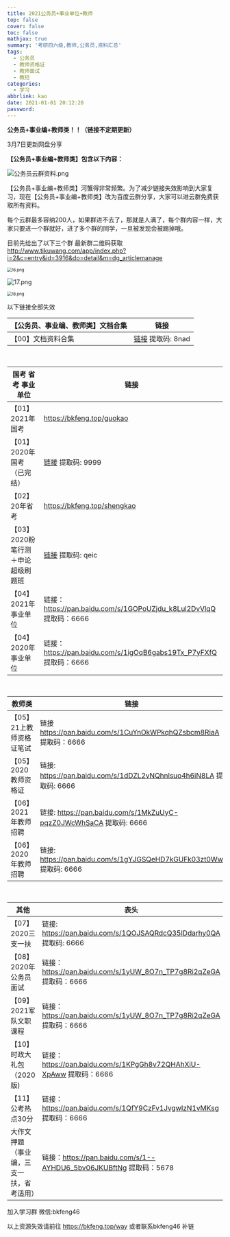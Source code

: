 ```yaml
---
title: 2021公务员+事业单位+教师
top: false
cover: false
toc: false
mathjax: true
summary: '考研四六级,教师,公务员,资料汇总'
tags:
  - 公务员
  - 教师资格证
  - 教师面试
  - 教招
categories:
  - 学习
abbrlink: kao
date: 2021-01-01 20:12:28
password:
---
```


**公务员+事业编+教师类！！（链接不定期更新）**



3月7日更新网盘分享



**【公务员+事业编+教师类】包含以下内容：**

![公务员云群资料.png](https://i.loli.net/2021/03/07/ZrnAN4L1lQ8FVpq.png)





【公务员+事业编+教师类】河蟹得非常频繁。为了减少链接失效影响到大家复习，现在【公务员+事业编+教师类】改为百度云群分享，大家可以进云群免费获取所有资料。



每个云群最多容纳200人，如果群进不去了，那就是人满了，每个群内容一样，大家只要进一个群就好，进了多个群的同学，一旦被发现会被踢掉哦。



目前先给出了以下三个群  最新群二维码获取 http://www.tikuwang.com/app/index.php?i=2&c=entry&id=3916&do=detail&m=dg_articlemanage



<img src="https://i.loli.net/2021/03/07/Nu3UhwLdkqje7t8.png" alt="16.png" style="zoom:67%;" />

![17.png](https://i.loli.net/2021/03/07/fsvT6RqXm1bLjY8.png)

<img src="https://i.loli.net/2021/03/07/etTyq9vJB3MnXQf.png" alt="18.png" style="zoom: 67%;" />







以下链接全部失效 



| 【公务员、事业编、教师类】文档合集 | 链接                                                         |
|  ----  | ----  |
|  【00】文档资料合集  |  [链接](https://pan.baidu.com/s/1z_1FSdUUtdKojXzJNB0bVg)  提取码: 8nad  |

​    

   


| 国考 省考 事业单位 | 链接                                                         |
|  ----  | ----  |
| 【01】2021年国考 | https://bkfeng.top/guokao |
| 【01】2020年国考（已完结） | [链接]( https://pan.baidu.com/s/1ZDDiH8rLHkx3adELQrRv6w) 提取码: 9999 |
| 【02】20年省考 | https://bkfeng.top/shengkao |
| 【03】2020粉笔行测＋申论超级刷题班 | [链接]( https://pan.baidu.com/s/1EDpTyI5DCxIkeAkyr3U-ZQ) 提取码: qeic |
| 【04】2021年事业单位 | 链接：https://pan.baidu.com/s/1GOPoUZjdu_k8Lul2DvVlqQ  提取码：6666 |
| 【04】2020年事业单位 | 链接：https://pan.baidu.com/s/1igOqB6gabs19Tx_P7yFXfQ 提取码：6666 |

​    

  

|  教师类  | 链接  |
|  ----  | ----  |
| 【05】21上教师资格证笔试 | 链接 https://pan.baidu.com/s/1CuYnOkWPkqhQZsbcm8RiaA 提取码：6666 |
| 【05】2020教师资格证 | 链接: https://pan.baidu.com/s/1dDZL2vNQhnlsuo4h6iN8LA 提取码: 6666 |
| 【06】2021年教师招聘 | 链接: https://pan.baidu.com/s/1MkZuUyC-pqzZ0JWcWhSaCA 提取码: 6666 |
| 【06】2020年教师招聘       | 链接: https://pan.baidu.com/s/1gYJGSQeHD7kGUFk03zt0Ww 提取码: 6666 |

​    

   

|  其他   | 表头  |
|  ----  | ----  |
| 【07】2020三支一扶 | 链接: https://pan.baidu.com/s/1QOJSAQRdcQ35lDdarhy0QA 提取码: 6666 |
| 【08】2020年公务员面试 | 链接：https://pan.baidu.com/s/1yUW_8O7n_TP7g8Ri2qZeGA 提取码：6666 |
| 【09】2021军队文职课程 | 链接：https://pan.baidu.com/s/1yUW_8O7n_TP7g8Ri2qZeGA 提取码：6666 |
| 【10】时政大礼包（2020版) | 链接：https://pan.baidu.com/s/1KPgGh8v72QHAhXiU-XpAww 提取码：6666 |
| 【11】公考热点30分 | 链接：https://pan.baidu.com/s/1QfY9CzFv1JvgwIzN1vMKsg 提取码：6666 |
| 大作文押题（事业编，三支一扶，省考适用） | 链接：https://pan.baidu.com/s/1--AYHDU6_5bv06JKUBftNg 提取码：5678 |



加入学习群 微信:bkfeng46



以上资源失效请前往 https://bkfeng.top/way  或者联系bkfeng46 补链
































